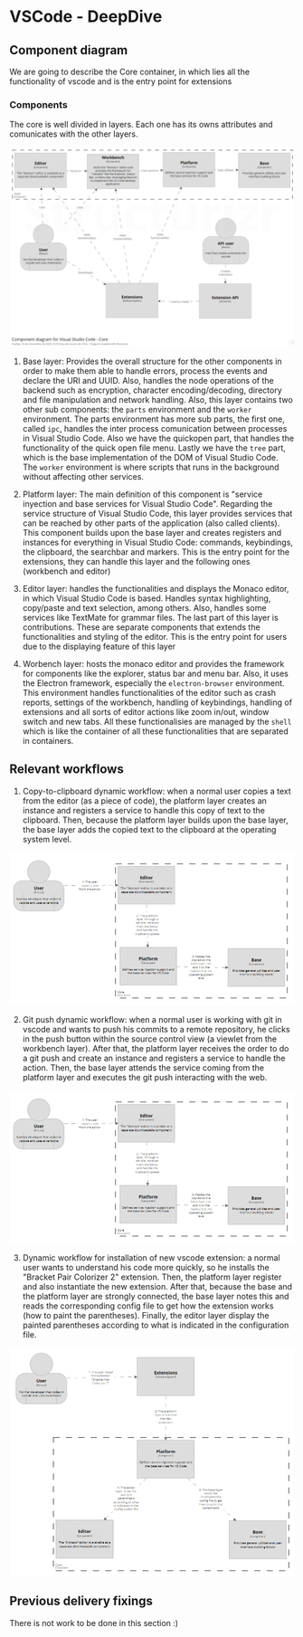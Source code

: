 # VSCode - DeepDive

## Component diagram
We are going to describe the Core container, in which lies all the functionality of vscode and is the entry point for extensions

### Components
The core is well divided in layers. Each one has its owns attributes and comunicates with the other layers.

![Container diagram](assets/component_diagram.png "Container diagram")

1. Base layer: Provides the overall structure for the other components in order to make them able to handle errors, process the events and declare the URI and UUID. Also, handles the node operations of the backend such as encryption, character encoding/decoding, directory and file manipulation and network handling. 
Also, this layer contains two other sub components: the `parts` environment and the `worker` environment. The parts environment has more sub parts, the first one, called `ipc`, handles the inter process comunication between processes in Visual Studio Code. Also we have the quickopen part, that handles the functionality of the quick open file menu. Lastly we have the `tree` part, which is the base implementation of the DOM of Visual Studio Code.
The `worker` environment is where scripts that runs in the background without affecting other services.

2. Platform layer: The main definition of this component is "service inyection and base services for Visual Studio Code". Regarding the service structure of Visual Studio Code, this layer provides services that can be reached by other parts of the application (also called clients). This component builds upon the base layer and creates registers and instances for everything in Visual Studio Code: commands, keybindings, the clipboard, the searchbar and markers. This is the entry point for the extensions, they can handle this layer and the following ones (workbench and editor)

3. Editor layer: handles the functionalities and displays the Monaco editor, in which Visual Studio Code is based. Handles syntax highlighting, copy/paste and text selection, among others. Also, handles some services like TextMate for grammar files. The last part of this layer is contributions. These are separate components that extends the functionalities and styling of the editor. This is the entry point for users due to the displaying feature of this layer

4. Worbench layer: hosts the monaco editor and provides the framework for components like the explorer, status bar and menu bar. Also, it uses the Electron framework, especially the `electron-browser` environment. This environment handles functionalities of the editor such as crash reports, settings of the workbench, handling of keybindings, handling of extensions and all sorts of editor actions like zoom in/out, window switch and new tabs. All these functionalisies are managed by the `shell` which is like the container of all these functionalities that are separated in containers.


## Relevant workflows

1. Copy-to-clipboard dynamic workflow: when a normal user copies a text from the editor (as a piece of code), the platform layer creates an instance and registers a service to handle this copy of text to the clipboard. Then, because the platform layer builds upon the base layer, the base layer adds the copied text to the clipboard at the operating system level.

![](assets/workflow_vscode_clipboard.png "Copy-to-clipboard dynamic workflow")

2. Git push dynamic workflow: when a normal user is working with git in vscode and wants to push his commits to a remote repository, he clicks in the push button within the source control view (a viewlet from the workbench layer). After that, the platform layer receives the order to do a git push and create an instance and registers a service to handle the action. Then, the base layer attends the service coming from the platform layer and executes the git push interacting with the web.

![](assets/workflow_vscode_clipboard.png "Git push dynamic workflow")

3. Dynamic workflow for installation of new vscode extension: a normal user wants to understand his code more quickly, so he installs the "Bracket Pair Colorizer 2" extension. Then, the platform layer register and also instantiate the new extension. After that, because the base and the platform layer are strongly connected, the base layer notes this and reads the corresponding config file to get how the extension works (how to paint the parentheses). Finally, the editor layer display the painted parentheses according to what is indicated in the configuration file.

![](assets/workflow_vscode_extension.png "Dynamic workflow for installation of new vscode extension")

## Previous delivery fixings

There is not work to be done in this section :)
